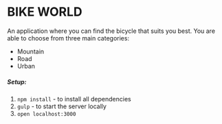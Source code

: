 # BIKE WORLD

An application where you can find the bicycle 
that suits you best. You are able to choose from
three main categories: 
- Mountain
- Road
- Urban

##### Setup:
1. `npm install` - to install all dependencies
2. `gulp` - to start the server locally
3. `open localhost:3000` 
  
